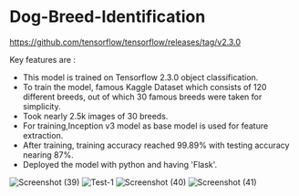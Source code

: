 # Dog-Breed-Identification

https://github.com/tensorflow/tensorflow/releases/tag/v2.3.0

Key features are :
* This model is trained on Tensorflow 2.3.0 object classification.
* To train the model, famous Kaggle Dataset which consists of 120 different breeds, out of which 30 famous breeds were taken for simplicity.
* Took nearly 2.5k images of 30 breeds.
* For training,Inception v3 model as base model is used for feature extraction.
* After training, training accuracy reached 99.89% with testing accuracy nearing 87%.
* Deployed the model with python and having 'Flask'.

![Screenshot (39)](https://user-images.githubusercontent.com/124882021/235482845-b1318daa-954a-4f4b-950e-f9f7332d3b4f.png)
![Test-1](https://user-images.githubusercontent.com/124882021/235482892-2051dd21-8431-4b6f-85fa-15a6b28b1f4c.jpg)
![Screenshot (40)](https://user-images.githubusercontent.com/124882021/235482911-b90b4aca-f6c5-4b7c-adab-e81c7f760585.png)
![Screenshot (41)](https://user-images.githubusercontent.com/124882021/235482920-3b0433a1-b625-4156-9959-4b8f86a3b51f.png)
